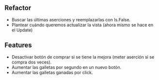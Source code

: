 ﻿## Refactor
- Buscar las últimas aserciones y reemplazarlas con Is.False.
- Plantear cuándo queremos actualizar la vista (ahora mismo se hace en el Update)

## Features
- Desactivar botón de comprar si se tiene la mejora (meter aserción si se compra dos veces).
- Aumentar las galletas por segundo en un nuevo botón.
- Aumentar las galletas ganadas por click.
